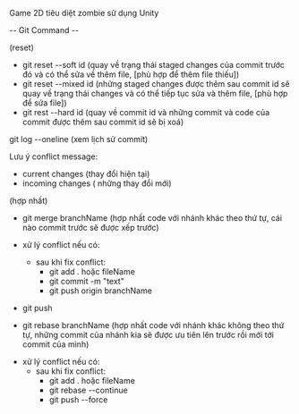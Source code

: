 Game 2D tiêu diệt zombie sử dụng Unity

-- Git Command --

(reset)
- git reset --soft id (quay về trạng thái staged changes của commit trước đó và có thể sửa về thêm file, [phù hợp để thêm file thiếu])
- git reset --mixed id (những staged changes được thêm sau commit id sẽ quay về trạng thái changes và có thể tiếp tục sửa và thêm file, [phù hợp để sửa file])
- git rest --hard id (quay về commit id và những commit và code của commit được thêm sau commit id sẽ bị xoá)

git log --oneline (xem lịch sử commit)

Lưu ý conflict message:
- current changes (thay đổi hiện tại)
- incoming changes ( những thay đổi mới)

(hợp nhất)
- git merge branchName (hợp nhất code với nhánh khác theo thứ tự, cái nào commit trước sẽ được xếp trước)
+ xử lý conflict nếu có:
  + sau khi fix conflict:
    + git add . hoặc fileName
    + git commit -m "text"
    + git push origin branchName

+ git push 

- git rebase branchName (hợp nhất code với nhánh khác không theo thứ tự, những commit của nhánh kia sẽ được ưu tiên lên trước rồi mới tới commit của mình)
+ xử lý conflict nếu có:
  + sau khi fix conflict:
    + git add . hoặc fileName
    + git rebase --continue
    + git push --force




